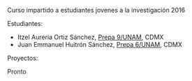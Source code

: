

Curso impartido a estudiantes jovenes a la investigación 2016

Estudiantes:

* Itzel Aureria Ortiz Sánchez, [Prepa 9/UNAM](http://www.prepa9.unam.mx/), CDMX
* Juan Emmanuel Huitrón Sánchez, [Prepa 6/UNAM](http://www.prepa6.unam.mx/), CDMX

Proyectos:

Pronto
